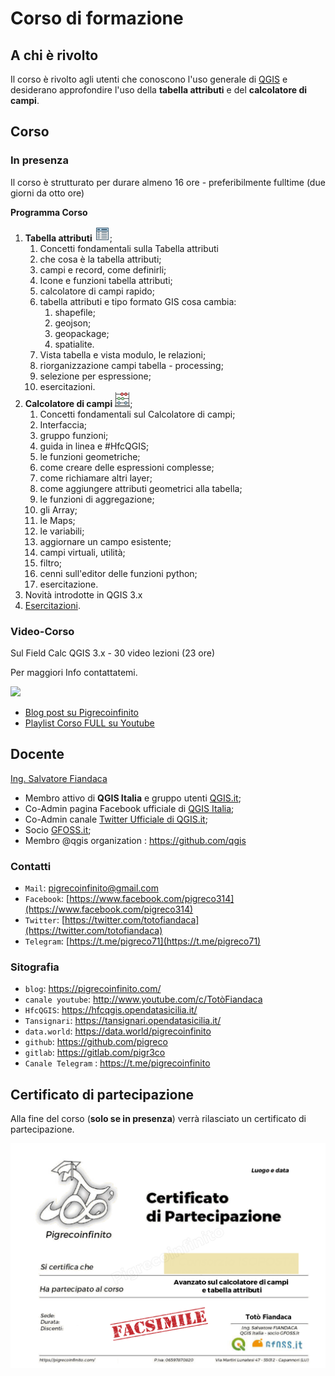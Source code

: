 # Corso di formazione

## A chi è rivolto

Il corso è rivolto agli utenti che conoscono l'uso generale di [QGIS](https://qgis.org/it/site/) e desiderano approfondire l'uso della **tabella attributi** e del **calcolatore di campi**.

## Corso

### In presenza

Il corso è strutturato per durare almeno 16 ore - preferibilmente fulltime (due giorni da otto ore)

**Programma Corso**

1. **Tabella attributi** ![](../img/tabella_attributi/icon/mActionOpenTable.png);
   1. Concetti fondamentali sulla Tabella attributi
   2. che cosa è la tabella attributi;
   3. campi e record, come definirli;
   4. Icone e funzioni tabella attributi;
   5. calcolatore di campi rapido;
   6. tabella attributi e tipo formato GIS cosa cambia:
      1. shapefile;
      2. geojson;
      3. geopackage;
      4. spatialite.
   7. Vista tabella e vista modulo, le relazioni;
   8. riorganizzazione campi tabella - processing;
   9. selezione per espressione;
   10. esercitazioni.
2. **Calcolatore di campi** ![](../img/mActionCalculateField.png);
   1. Concetti fondamentali sul Calcolatore di campi;
   2. Interfaccia;
   3. gruppo funzioni;
   4. guida in linea e #HfcQGIS;
   5. le funzioni geometriche;
   6. come creare delle espressioni complesse;
   7. come richiamare altri layer;
   8. come aggiungere attributi geometrici alla tabella;
   9. le funzioni di aggregazione;
   10. gli Array;
   11. le Maps;
   12. le variabili;
   13. aggiornare un campo esistente;
   14. campi virtuali, utilità;
   15. filtro;
   16. cenni sull'editor delle funzioni python;
   17. esercitazione.
3.  Novità introdotte in QGIS 3.x
4.  [Esercitazioni](../esempi/lista_esempi.md).

### Video-Corso 

Sul Field Calc QGIS 3.x - 30 video lezioni (23 ore)

Per maggiori Info contattatemi.

[![](https://img.youtube.com/vi/FvLSgc8Llq0/0.jpg)](https://youtu.be/FvLSgc8Llq0 "Presentazione Corso FULL")


- [Blog post su Pigrecoinfinito](https://pigrecoinfinito.com/2021/05/21/corso-field-calc-qgis-3-v3/)
- [Playlist Corso FULL su Youtube](https://www.youtube.com/playlist?list=PLqDFjeQq7NBhCKPcP1gRbmyM0z3-Gqr5g)

## Docente 

[Ing. Salvatore Fiandaca](http://hfcqgis.opendatasicilia.it/it/latest/autore.html)

- Membro attivo di **QGIS Italia** e gruppo utenti [QGIS.it](http://qgis.it/);
- Co-Admin pagina Facebook ufficiale di [QGIS Italia](https://www.facebook.com/qgis.it/);
- Co-Admin canale [Twitter Ufficiale di QGIS.it](https://twitter.com/qgisitalia);
- Socio [GFOSS.it](http://gfoss.it/);
- Membro @qgis organization : <https://github.com/qgis>

### Contatti

- `Mail`: pigrecoinfinito@gmail.com
- `Facebook`: [https://www.facebook.com/pigreco314](https://www.facebook.com/pigreco314)
- `Twitter`: [https://twitter.com/totofiandaca](https://twitter.com/totofiandaca)
- `Telegram`: [https://t.me/pigreco71](https://t.me/pigreco71)

### Sitografia

- `blog`: <https://pigrecoinfinito.com/>
- `canale youtube`: <http://www.youtube.com/c/TotòFiandaca>
- `HfcQGIS`: <https://hfcqgis.opendatasicilia.it/>
- `Tansignari`: <https://tansignari.opendatasicilia.it/>
- `data.world`: <https://data.world/pigrecoinfinito>
- `github`: <https://github.com/pigreco>
- `gitlab`: <https://gitlab.com/pigr3co>
- `Canale Telegram` : <https://t.me/pigrecoinfinito>


  
## Certificato di partecipazione

Alla fine del corso (**solo se in presenza**) verrà rilasciato un certificato di partecipazione.

![screen](certificato_bozza_3.png)

